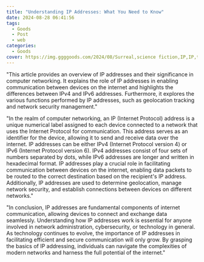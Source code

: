 ```yaml
---
title: "Understanding IP Addresses: What You Need to Know"
date: 2024-08-28 06:41:56
tags:
  - Goods
  - Post
  - web
categories:
  - Goods
cover: https://img.ggggoods.com/2024/08/Surreal,science fiction,IP,IP,technology,tech,diagrams,renderings,colors_20240830_00001_.png
---
```


"This article provides an overview of IP addresses and their significance in computer networking. It explains the role of IP addresses in enabling communication between devices on the internet and highlights the differences between IPv4 and IPv6 addresses. Furthermore, it explores the various functions performed by IP addresses, such as geolocation tracking and network security management."

"In the realm of computer networking, an IP (Internet Protocol) address is a unique numerical label assigned to each device connected to a network that uses the Internet Protocol for communication. This address serves as an identifier for the device, allowing it to send and receive data over the internet. IP addresses can be either IPv4 (Internet Protocol version 4) or IPv6 (Internet Protocol version 6). IPv4 addresses consist of four sets of numbers separated by dots, while IPv6 addresses are longer and written in hexadecimal format. IP addresses play a crucial role in facilitating communication between devices on the internet, enabling data packets to be routed to the correct destination based on the recipient's IP address. Additionally, IP addresses are used to determine geolocation, manage network security, and establish connections between devices on different networks."

"In conclusion, IP addresses are fundamental components of internet communication, allowing devices to connect and exchange data seamlessly. Understanding how IP addresses work is essential for anyone involved in network administration, cybersecurity, or technology in general. As technology continues to evolve, the importance of IP addresses in facilitating efficient and secure communication will only grow. By grasping the basics of IP addressing, individuals can navigate the complexities of modern networks and harness the full potential of the internet."
